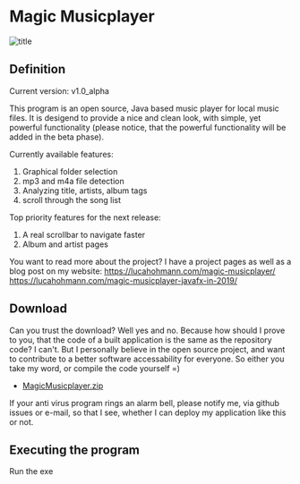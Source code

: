 # Magic Musicplayer

![title](https://lucahohmann.com/wp-content/uploads/2019/03/Magic-Musicplayer-Logo.png)

## Definition

Current version: v1.0_alpha

This program is an open source, Java based music player for local music files. It is desigend to provide a nice and clean look, with simple, yet powerful functionality (please notice, that the powerful functionality will be added in the beta phase). 

Currently available features:
1) Graphical folder selection
2) mp3 and m4a file detection
3) Analyzing title, artists, album tags
4) scroll through the song list

Top priority features for the next release:
1) A real scrollbar to navigate faster
2) Album and artist pages

You want to read more about the project? I have a project pages as well as a blog post on my website:
https://lucahohmann.com/magic-musicplayer/
https://lucahohmann.com/magic-musicplayer-javafx-in-2019/

## Download
Can you trust the download? Well yes and no. Because how should I prove to you, that the code of a built application is the same as the repository code? I can't. But I personally believe in the open source project, and want to contribute to a better software accessability for everyone. So either you take my word, or compile the code yourself =)

* [MagicMusicplayer.zip](https://mega.nz/#!nqQBCIgT!b4UEXDAPfB_nf_biPYWoXhchIWxjxcOj9uCvohXpd3c)

If your anti virus program rings an alarm bell, please notify me, via github issues or e-mail, so that I see, whether I can deploy my application like this or not.

## Executing the program

Run the exe


